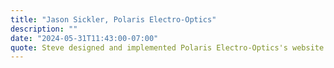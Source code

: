 ```yaml
---
title: "Jason Sickler, Polaris Electro-Optics"
description: ""
date: "2024-05-31T11:43:00-07:00"
quote: Steve designed and implemented Polaris Electro-Optics's website. His process was well-defined, he efficiently and quickly incorporated feedback through a number of mockup iterations, and he implemented it perfectly and in very short order. Very professional and reasonably priced. *I give him the highest recommendation*.
---
```



